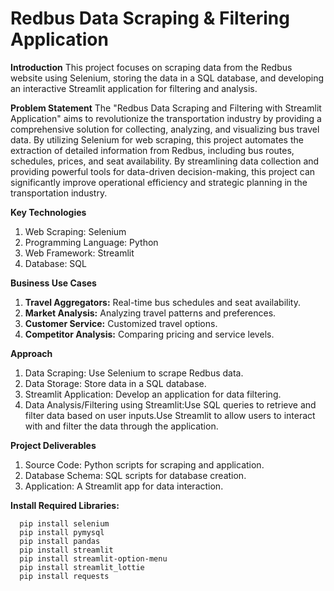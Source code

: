 # Redbus Data Scraping & Filtering Application
**Introduction**
This project focuses on scraping data from the Redbus website using Selenium, storing the data in a SQL database, and developing an interactive Streamlit application for filtering and analysis.

**Problem Statement**
The "Redbus Data Scraping and Filtering with Streamlit Application" aims to revolutionize the transportation industry by providing a comprehensive solution for collecting, analyzing, and visualizing bus travel data. By utilizing Selenium for web scraping, this project automates the extraction of detailed information from Redbus, including bus routes, schedules, prices, and seat availability. By streamlining data collection and providing powerful tools for data-driven decision-making, this project can significantly improve operational efficiency and strategic planning in the transportation industry.

**Key Technologies**
1. Web Scraping: Selenium
2. Programming Language: Python
3. Web Framework: Streamlit
4. Database: SQL

**Business Use Cases**
1. **Travel Aggregators:** 
   Real-time bus schedules and seat availability.
2. **Market Analysis:** 
   Analyzing travel patterns and preferences.
3. **Customer Service:** 
   Customized travel options.
4. **Competitor Analysis:**
   Comparing pricing and service levels.

**Approach**
1. Data Scraping: Use Selenium to scrape Redbus data.
2. Data Storage: Store data in a SQL database.
3. Streamlit Application: Develop an application for data filtering.
4. Data Analysis/Filtering using Streamlit:Use SQL queries to retrieve and filter data based on user inputs.Use Streamlit to allow users to interact with and filter the data through the application.

**Project Deliverables**
1. Source Code: Python scripts for scraping and application.
2. Database Schema: SQL scripts for database creation.
3. Application: A Streamlit app for data interaction.

**Install Required Libraries:**

      pip install selenium
      pip install pymysql
      pip install pandas
      pip install streamlit
      pip install streamlit-option-menu
      pip install streamlit_lottie
      pip install requests  
      
